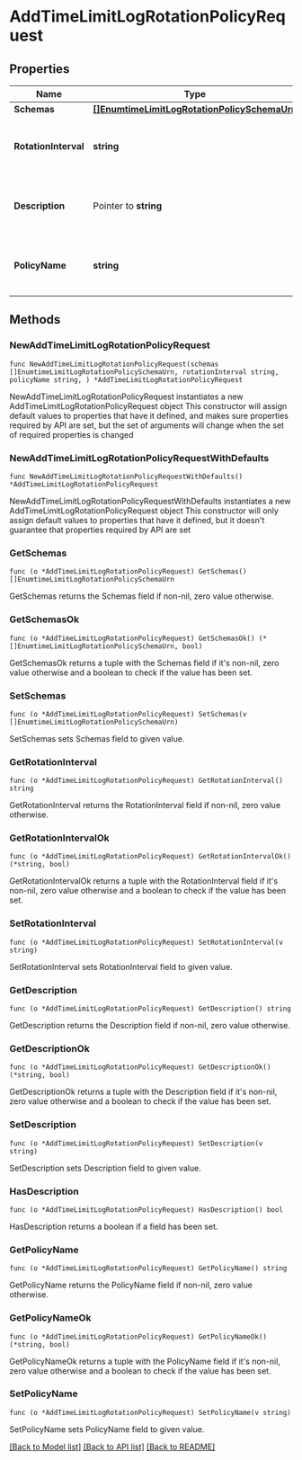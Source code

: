 # AddTimeLimitLogRotationPolicyRequest

## Properties

Name | Type | Description | Notes
------------ | ------------- | ------------- | -------------
**Schemas** | [**[]EnumtimeLimitLogRotationPolicySchemaUrn**](EnumtimeLimitLogRotationPolicySchemaUrn.md) |  | 
**RotationInterval** | **string** | Specifies the time interval between rotations. | 
**Description** | Pointer to **string** | A description for this Log Rotation Policy | [optional] 
**PolicyName** | **string** | Name of the new Log Rotation Policy | 

## Methods

### NewAddTimeLimitLogRotationPolicyRequest

`func NewAddTimeLimitLogRotationPolicyRequest(schemas []EnumtimeLimitLogRotationPolicySchemaUrn, rotationInterval string, policyName string, ) *AddTimeLimitLogRotationPolicyRequest`

NewAddTimeLimitLogRotationPolicyRequest instantiates a new AddTimeLimitLogRotationPolicyRequest object
This constructor will assign default values to properties that have it defined,
and makes sure properties required by API are set, but the set of arguments
will change when the set of required properties is changed

### NewAddTimeLimitLogRotationPolicyRequestWithDefaults

`func NewAddTimeLimitLogRotationPolicyRequestWithDefaults() *AddTimeLimitLogRotationPolicyRequest`

NewAddTimeLimitLogRotationPolicyRequestWithDefaults instantiates a new AddTimeLimitLogRotationPolicyRequest object
This constructor will only assign default values to properties that have it defined,
but it doesn't guarantee that properties required by API are set

### GetSchemas

`func (o *AddTimeLimitLogRotationPolicyRequest) GetSchemas() []EnumtimeLimitLogRotationPolicySchemaUrn`

GetSchemas returns the Schemas field if non-nil, zero value otherwise.

### GetSchemasOk

`func (o *AddTimeLimitLogRotationPolicyRequest) GetSchemasOk() (*[]EnumtimeLimitLogRotationPolicySchemaUrn, bool)`

GetSchemasOk returns a tuple with the Schemas field if it's non-nil, zero value otherwise
and a boolean to check if the value has been set.

### SetSchemas

`func (o *AddTimeLimitLogRotationPolicyRequest) SetSchemas(v []EnumtimeLimitLogRotationPolicySchemaUrn)`

SetSchemas sets Schemas field to given value.


### GetRotationInterval

`func (o *AddTimeLimitLogRotationPolicyRequest) GetRotationInterval() string`

GetRotationInterval returns the RotationInterval field if non-nil, zero value otherwise.

### GetRotationIntervalOk

`func (o *AddTimeLimitLogRotationPolicyRequest) GetRotationIntervalOk() (*string, bool)`

GetRotationIntervalOk returns a tuple with the RotationInterval field if it's non-nil, zero value otherwise
and a boolean to check if the value has been set.

### SetRotationInterval

`func (o *AddTimeLimitLogRotationPolicyRequest) SetRotationInterval(v string)`

SetRotationInterval sets RotationInterval field to given value.


### GetDescription

`func (o *AddTimeLimitLogRotationPolicyRequest) GetDescription() string`

GetDescription returns the Description field if non-nil, zero value otherwise.

### GetDescriptionOk

`func (o *AddTimeLimitLogRotationPolicyRequest) GetDescriptionOk() (*string, bool)`

GetDescriptionOk returns a tuple with the Description field if it's non-nil, zero value otherwise
and a boolean to check if the value has been set.

### SetDescription

`func (o *AddTimeLimitLogRotationPolicyRequest) SetDescription(v string)`

SetDescription sets Description field to given value.

### HasDescription

`func (o *AddTimeLimitLogRotationPolicyRequest) HasDescription() bool`

HasDescription returns a boolean if a field has been set.

### GetPolicyName

`func (o *AddTimeLimitLogRotationPolicyRequest) GetPolicyName() string`

GetPolicyName returns the PolicyName field if non-nil, zero value otherwise.

### GetPolicyNameOk

`func (o *AddTimeLimitLogRotationPolicyRequest) GetPolicyNameOk() (*string, bool)`

GetPolicyNameOk returns a tuple with the PolicyName field if it's non-nil, zero value otherwise
and a boolean to check if the value has been set.

### SetPolicyName

`func (o *AddTimeLimitLogRotationPolicyRequest) SetPolicyName(v string)`

SetPolicyName sets PolicyName field to given value.



[[Back to Model list]](../README.md#documentation-for-models) [[Back to API list]](../README.md#documentation-for-api-endpoints) [[Back to README]](../README.md)


